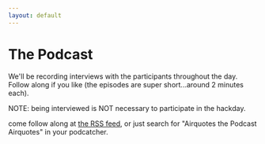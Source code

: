 ```yaml
---
layout: default
---
```


# The Podcast

We'll be recording interviews with the participants throughout the day. Follow along if you like (the episodes are super short...around 2 minutes each).

NOTE: being interviewed is NOT necessary to participate in the hackday.

come follow along at [the RSS feed](https://remotehack.space/live/feed), or just search for "Airquotes the Podcast Airquotes" in your podcatcher.
